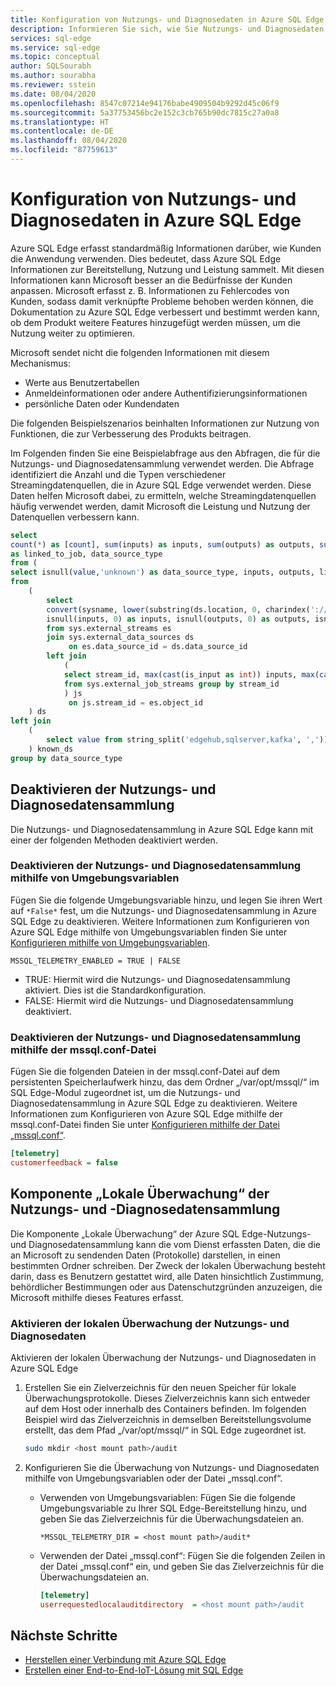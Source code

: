 ```yaml
---
title: Konfiguration von Nutzungs- und Diagnosedaten in Azure SQL Edge
description: Informieren Sie sich, wie Sie Nutzungs- und Diagnosedaten in Azure SQL Edge konfigurieren.
services: sql-edge
ms.service: sql-edge
ms.topic: conceptual
author: SQLSourabh
ms.author: sourabha
ms.reviewer: sstein
ms.date: 08/04/2020
ms.openlocfilehash: 8547c07214e94176babe4909504b9292d45c06f9
ms.sourcegitcommit: 5a37753456bc2e152c3cb765b90dc7815c27a0a8
ms.translationtype: HT
ms.contentlocale: de-DE
ms.lasthandoff: 08/04/2020
ms.locfileid: "87759613"
---
```

# <a name="azure-sql-edge-usage-and-diagnostics-data-configuration"></a>Konfiguration von Nutzungs- und Diagnosedaten in Azure SQL Edge

Azure SQL Edge erfasst standardmäßig Informationen darüber, wie Kunden die Anwendung verwenden. Dies bedeutet, dass Azure SQL Edge Informationen zur Bereitstellung, Nutzung und Leistung sammelt. Mit diesen Informationen kann Microsoft besser an die Bedürfnisse der Kunden anpassen. Microsoft erfasst z. B. Informationen zu Fehlercodes von Kunden, sodass damit verknüpfte Probleme behoben werden können, die Dokumentation zu Azure SQL Edge verbessert und bestimmt werden kann, ob dem Produkt weitere Features hinzugefügt werden müssen, um die Nutzung weiter zu optimieren.

Microsoft sendet nicht die folgenden Informationen mit diesem Mechanismus:

- Werte aus Benutzertabellen
- Anmeldeinformationen oder andere Authentifizierungsinformationen
- persönliche Daten oder Kundendaten

Die folgenden Beispielszenarios beinhalten Informationen zur Nutzung von Funktionen, die zur Verbesserung des Produkts beitragen.

Im Folgenden finden Sie eine Beispielabfrage aus den Abfragen, die für die Nutzungs- und Diagnosedatensammlung verwendet werden. Die Abfrage identifiziert die Anzahl und die Typen verschiedener Streamingdatenquellen, die in Azure SQL Edge verwendet werden. Diese Daten helfen Microsoft dabei, zu ermitteln, welche Streamingdatenquellen häufig verwendet werden, damit Microsoft die Leistung und Nutzung der Datenquellen verbessern kann. 

```sql
select 
count(*) as [count], sum(inputs) as inputs, sum(outputs) as outputs, sum(linked_to_job) 
as linked_to_job, data_source_type  
from ( 
select isnull(value,'unknown') as data_source_type, inputs, outputs, linked_to_job  
from 
    ( 
        select 
        convert(sysname, lower(substring(ds.location, 0, charindex('://', ds.location))), 1) as data_source_type, 
        isnull(inputs, 0) as inputs, isnull(outputs, 0) as outputs, isnull(js.stream_id/js.stream_id, 0) as linked_to_job 
        from sys.external_streams es              
        join sys.external_data_sources ds 
             on es.data_source_id = ds.data_source_id             
        left join 
            ( 
            select stream_id, max(cast(is_input as int)) inputs, max(cast(is_output as int)) outputs 
            from sys.external_job_streams group by stream_id 
            ) js                
             on js.stream_id = es.object_id 
    ) ds            
left join 
    (
        select value from string_split('edgehub,sqlserver,kafka', ',')) as known_ep on data_source_type = value 
    ) known_ds        
group by data_source_type
```

## <a name="disable-usage-and-diagnostic-data-collection"></a>Deaktivieren der Nutzungs- und Diagnosedatensammlung

Die Nutzungs- und Diagnosedatensammlung in Azure SQL Edge kann mit einer der folgenden Methoden deaktiviert werden.

### <a name="disable-usage-and-diagnostics-using-environment-variables"></a>Deaktivieren der Nutzungs- und Diagnosedatensammlung mithilfe von Umgebungsvariablen

Fügen Sie die folgende Umgebungsvariable hinzu, und legen Sie ihren Wert auf `*False*` fest, um die Nutzungs- und Diagnosedatensammlung in Azure SQL Edge zu deaktivieren. Weitere Informationen zum Konfigurieren von Azure SQL Edge mithilfe von Umgebungsvariablen finden Sie unter [Konfigurieren mithilfe von Umgebungsvariablen](configure.md#configure-by-using-environment-variables).

`MSSQL_TELEMETRY_ENABLED = TRUE | FALSE`

- TRUE: Hiermit wird die Nutzungs- und Diagnosedatensammlung aktiviert. Dies ist die Standardkonfiguration.
- FALSE: Hiermit wird die Nutzungs- und Diagnosedatensammlung deaktiviert.

### <a name="disable-usage-and-diagnostics-using-mssqlconf-file"></a>Deaktivieren der Nutzungs- und Diagnosedatensammlung mithilfe der mssql.conf-Datei

Fügen Sie die folgenden Dateien in der mssql.conf-Datei auf dem persistenten Speicherlaufwerk hinzu, das dem Ordner „/var/opt/mssql/“ im SQL Edge-Modul zugeordnet ist, um die Nutzungs- und Diagnosedatensammlung in Azure SQL Edge zu deaktivieren. Weitere Informationen zum Konfigurieren von Azure SQL Edge mithilfe der mssql.conf-Datei finden Sie unter [Konfigurieren mithilfe der Datei „mssql.conf“](configure.md#configure-by-using-an-mssqlconf-file).

```ini
[telemetry]
customerfeedback = false
```

## <a name="local-audit-of-usage-and-diagnostic-data-collection"></a>Komponente „Lokale Überwachung“ der Nutzungs- und -Diagnosedatensammlung

Die Komponente „Lokale Überwachung“ der Azure SQL Edge-Nutzungs- und Diagnosedatensammlung kann die vom Dienst erfassten Daten, die die an Microsoft zu sendenden Daten (Protokolle) darstellen, in einen bestimmten Ordner schreiben. Der Zweck der lokalen Überwachung besteht darin, dass es Benutzern gestattet wird, alle Daten hinsichtlich Zustimmung, behördlicher Bestimmungen oder aus Datenschutzgründen anzuzeigen, die Microsoft mithilfe dieses Features erfasst.

### <a name="enable-local-audit-of-usage-and-diagnostics-data"></a>Aktivieren der lokalen Überwachung der Nutzungs- und Diagnosedaten

Aktivieren der lokalen Überwachung der Nutzungs- und Diagnosedaten in Azure SQL Edge

1. Erstellen Sie ein Zielverzeichnis für den neuen Speicher für lokale Überwachungsprotokolle. Dieses Zielverzeichnis kann sich entweder auf dem Host oder innerhalb des Containers befinden. Im folgenden Beispiel wird das Zielverzeichnis in demselben Bereitstellungsvolume erstellt, das dem Pfad „/var/opt/mssql/“ in SQL Edge zugeordnet ist.

   ```bash
   sudo mkdir <host mount path>/audit
   ```

2. Konfigurieren Sie die Überwachung von Nutzungs- und Diagnosedaten mithilfe von Umgebungsvariablen oder der Datei „mssql.conf“.

   - Verwenden von Umgebungsvariablen: Fügen Sie die folgende Umgebungsvariable zu Ihrer SQL Edge-Bereitstellung hinzu, und geben Sie das Zielverzeichnis für die Überwachungsdateien an.
   
     `*MSSQL_TELEMETRY_DIR = <host mount path>/audit*`
   
   - Verwenden der Datei „mssql.conf“: Fügen Sie die folgenden Zeilen in der Datei „mssql.conf“ ein, und geben Sie das Zielverzeichnis für die Überwachungsdateien an.
       ```ini
       [telemetry]
       userrequestedlocalauditdirectory  = <host mount path>/audit
       ```  

## <a name="next-steps"></a>Nächste Schritte

- [Herstellen einer Verbindung mit Azure SQL Edge](connect.md)
- [Erstellen einer End-to-End-IoT-Lösung mit SQL Edge](tutorial-deploy-azure-resources.md)
